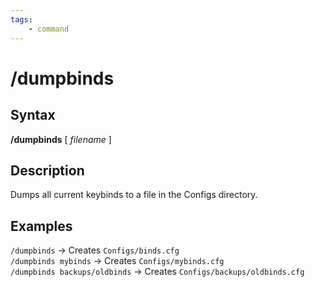 ```yaml
---
tags:
    - command
---
```

# /dumpbinds

## Syntax

**/dumpbinds** [ _filename_ ]

## Description

Dumps all current keybinds to a file in the Configs directory.

## Examples

`/dumpbinds` → Creates `Configs/binds.cfg`  
`/dumpbinds mybinds` → Creates `Configs/mybinds.cfg`  
`/dumpbinds backups/oldbinds` → Creates `Configs/backups/oldbinds.cfg`

